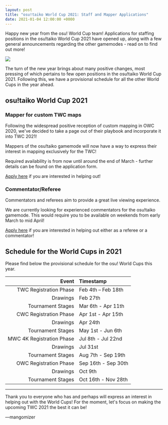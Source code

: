 ```yaml
---
layout: post
title: "osu!taiko World Cup 2021: Staff and Mapper Applications"
date: 2021-01-04 12:00:00 +0000
---
```


Happy new year from the osu! World Cup team! Applications for staffing positions in the osu!taiko World Cup 2021 have opened up, along with a few general announcements regarding the other gamemodes - read on to find out more!

![](/wiki/shared/news/banners/TWC2020.jpg)

The turn of the new year brings about many positive changes, most pressing of which pertains to few open positions in the osu!taiko World Cup 2021. Following this, we have a provisional schedule for all the other World Cups in the year ahead.

## osu!taiko World Cup 2021

### Mapper for custom TWC maps

Following the widespread positive reception of custom mapping in OWC 2020, we've decided to take a page out of their playbook and incorporate it into TWC 2021!

Mappers of the osu!taiko gamemode will now have a way to express their interest in mapping exclusively for the TWC! 

Required availability is from now until around the end of March - further details can be found on the application form. 

[Apply here](https://forms.gle/6bHCRSR3LDxo7Acf8) if you are interested in helping out!

### Commentator/Referee

Commentators and referees aim to provide a great live viewing experience.

We are currently looking for experienced commentators for the osu!taiko gamemode. This would require you to be available on weekends from early March to mid April!

[Apply here](https://forms.gle/XcpXMrYtGDZHVcmQ7) if you are interested in helping out either as a referee or a commentator!

## Schedule for the World Cups in 2021

Please find below the provisional schedule for the osu! World Cups this year. 

| Event | Timestamp |
| --: | :-- |
| TWC Registration Phase | Feb 4th – Feb 18th |
| Drawings | Feb 27th |
| Tournament Stages | Mar 6th - Apr 11th |
| CWC Registration Phase | Apr 1st - Apr 15th |
| Drawings | Apr 24th |
| Tournament Stages | May 1st - Jun 6th |
| MWC 4K Registration Phase | Jul 8th - Jul 22nd |
| Drawings | Jul 31st |
| Tournament Stages | Aug 7th - Sep 19th |
| OWC Registration Phase | Sep 16th - Sep 30th |
| Drawings | Oct 9th |
| Tournament Stages | Oct 16th - Nov 28th |

---

Thank you to everyone who has and perhaps will express an interest in helping out with the World Cups! For the moment, let's focus on making the upcoming TWC 2021 the best it can be!

—mangomizer
